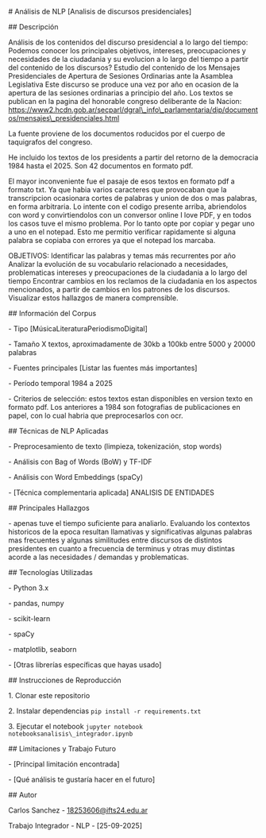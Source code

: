 \# Análisis de NLP \[Analisis de discursos presidenciales]



\## Descripción

Análisis de los contenidos del discurso presidencial a lo largo del tiempo: Podemos conocer los principales objetivos, intereses, preocupaciones y necesidades de la ciudadania y su evolucion a lo largo del tiempo a partir del contenido de los discursos? Estudio del contenido de los Mensajes Presidenciales de Apertura de Sesiones Ordinarias ante la Asamblea Legislativa Este discurso se produce una vez por año en ocasion de la apertura de las sesiones ordinarias a principio del año. Los textos se publican en la pagina del honorable congreso deliberante de la Nacion: https://www2.hcdn.gob.ar/secparl/dgral\_info\_parlamentaria/dip/documentos/mensajes\_presidenciales.html 

La fuente proviene de los documentos roducidos por el cuerpo de taquigrafos del congreso. 

He incluido los textos de los presidents a partir del retorno de la democracia 1984 hasta el 2025. Son 42 documentos en formato pdf. 

El mayor inconveniente fue el pasaje de esos textos en formato pdf a formato txt. Ya que habia varios caracteres que provocaban que la transcripcion ocasionara cortes de palabras y union de dos o mas palabras, en forma arbitraria. Lo intente con el codigo presente arriba, abriendolos con word y convirtiendolos con un conversor online I love PDF, y en todos los casos tuve el mismo problema. Por lo tanto opte por copiar y pegar uno a uno en el notepad. Esto me permitio verificar rapidamente si alguna palabra se copiaba con errores ya que el notepad los marcaba.



OBJETIVOS: Identificar las palabras y temas más recurrentes por año Analizar la evolución de su vocabulario relacionado a necesidades, problematicas intereses y preocupaciones de la ciudadania a lo largo del tiempo Encontrar cambios en los reclamos de la ciudadania en los aspectos mencionados, a partir de cambios en los patrones de los discursos. Visualizar estos hallazgos de manera comprensible.





\## Información del Corpus

\- Tipo \[MúsicaLiteraturaPeriodismoDigital]

\- Tamaño X textos, aproximadamente de 30kb a 100kb entre 5000 y 20000 palabras

\- Fuentes principales \[Listar las fuentes más importantes]

\- Período temporal 1984 a 2025

\- Criterios de selección: estos textos estan disponibles en version texto en formato pdf. Los anteriores a 1984 son fotografias de publicaciones en papel, con lo cual habria que preprocesarlos con ocr.  



\## Técnicas de NLP Aplicadas

\- Preprocesamiento de texto (limpieza, tokenización, stop words)

\- Análisis con Bag of Words (BoW) y TF-IDF

\- Análisis con Word Embeddings (spaCy)

\- \[Técnica complementaria aplicada] ANALISIS DE ENTIDADES



\## Principales Hallazgos

\- apenas tuve el tiempo suficiente para analiarlo. Evaluando los contextos historicos de la epoca resultan llamativas y significativas algunas palabras mas frecuentes  y algunas similitudes entre discursos de distintos presidentes en cuanto a frecuencia de terminus y otras muy distintas acorde a las necesidades / demandas y problematicas.  



\## Tecnologías Utilizadas

\- Python 3.x

\- pandas, numpy

\- scikit-learn

\- spaCy

\- matplotlib, seaborn

\- \[Otras librerías específicas que hayas usado]



\## Instrucciones de Reproducción

1\. Clonar este repositorio

2\. Instalar dependencias `pip install -r requirements.txt`

3\. Ejecutar el notebook `jupyter notebook notebooksanalisis\_integrador.ipynb`



\## Limitaciones y Trabajo Futuro

\- \[Principal limitación encontrada]

\- \[Qué análisis te gustaría hacer en el futuro]



\## Autor

Carlos Sanchez - 18253606@ifts24.edu.ar

Trabajo Integrador - NLP - \[25-09-2025]

